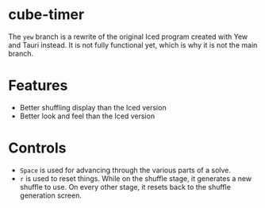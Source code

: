 # cube-timer

The `yew` branch is a rewrite of the original Iced program created with Yew and Tauri instead. It is not fully functional yet, which is why it is not the main branch.

# Features

- Better shuffling display than the Iced version
- Better look and feel than the Iced version

# Controls

- `Space` is used for advancing through the various parts of a solve.
- `r` is used to reset things. While on the shuffle stage, it generates a new shuffle to use. On every other stage, it resets back to the shuffle generation screen.
